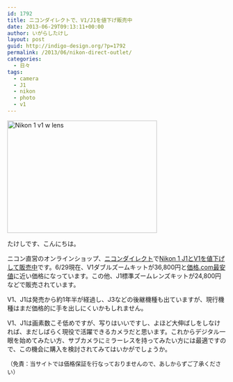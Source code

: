 ```yaml
---
id: 1792
title: ニコンダイレクトで、V1/J1を値下げ販売中
date: 2013-06-29T09:13:11+00:00
author: いがらしたけし
layout: post
guid: http://indigo-design.org/?p=1792
permalink: /2013/06/nikon-direct-outlet/
categories:
  - 日々
tags:
  - camera
  - J1
  - nikon
  - photo
  - v1
---
```

<p><img title="nikon_1_v1_w_lens.jpg" src="https://indigo-design.org/wp-content/uploads/2013/06/nikon_1_v1_w_lens.jpg" alt="Nikon 1 v1 w lens" width="344" height="258" border="0" /></p>
<p>たけしです、こんにちは。</p>
<p>ニコン直営のオンラインショップ、<a href="http://shop.nikon-image.com/">ニコンダイレクト</a>で<a href="http://shop.nikon-image.com/front/ItemSummaryRefer.do?cateId=11100">Nikon 1 J1とV1を値下げして販売中</a>です。6/29現在、V1ダブルズームキットが36,800円と<a href="http://kakaku.com/item/J0000001558/">価格.com最安値</a>に近い価格になっています。この他、J1標準ズームレンズキットが24,800円などで販売されています。</p>
<p>V1、J1は発売から約1年半が経過し、J3などの後継機種も出ていますが、現行機種はまだ価格的に手を出しにくいかもしれません。</p>
<p>V1、J1は画素数こそ低めですが、写りはいいですし、よほど大伸ばしをしなければ、まだしばらく現役で活躍できるカメラだと思います。これからデジタル一眼を始めてみたい方、サブカメラにミラーレスを持ってみたい方には最適ですので、この機会に購入を検討されてみてはいかがでしょうか。</p>
<p style="font-size: 13px;">（免責：当サイトでは価格保証を行なっておりませんので、あしからずご了承ください）</p>